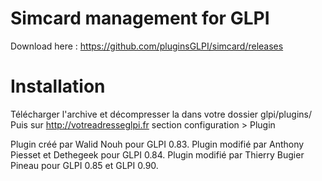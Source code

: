 Simcard management for GLPI
=================

Download here : https://github.com/pluginsGLPI/simcard/releases

Installation
=================
Télécharger l'archive et décompresser la dans votre dossier glpi/plugins/
Puis sur http://votreadresseglpi.fr section configuration > Plugin

Plugin créé par Walid Nouh pour GLPI 0.83.
Plugin modifié par Anthony Piesset et Dethegeek pour GLPI 0.84.
Plugin modifié par Thierry Bugier Pineau pour GLPI 0.85 et GLPI 0.90.
